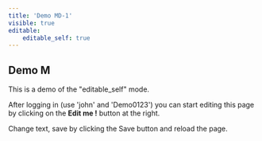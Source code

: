 ```yaml
---
title: 'Demo MD-1'
visible: true
editable:
    editable_self: true
---
```


## Demo M

This is a demo of the "editable_self" mode.

After logging in (use 'john' and 'Demo0123') you can start editing this page by clicking on the <b>Edit me !</b> button at the right.

Change text, save by clicking the Save button and reload the page.

